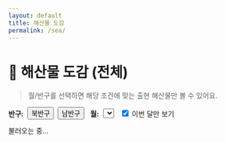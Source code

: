 ```yaml
---
layout: default
title: 해산물 도감
permalink: /sea/
---
```


# 🌊 해산물 도감 (전체)

> 월/반구를 선택하면 해당 조건에 맞는 출현 해산물만 볼 수 있어요.

<div class="controls card" id="sea-controls" style="display:flex;gap:12px;align-items:center;flex-wrap:wrap;margin:12px 0;">
  <div style="display:flex;gap:8px;align-items:center;">
    <strong>반구:</strong>
    <button type="button" class="chip" data-hem="n" aria-pressed="true">북반구</button>
    <button type="button" class="chip" data-hem="s" aria-pressed="false">남반구</button>
  </div>

  <div style="display:flex;gap:8px;align-items:center;">
    <strong>월:</strong>
    <select id="month-select-sea" aria-label="월 선택"></select>
  </div>

  <div style="display:flex;gap:8px;align-items:center;">
    <label><input type="checkbox" id="available-only-sea" checked> 이번 달만 보기</label>
  </div>
</div>

<div id="sea-list" class="table-wrap card">불러오는 중…</div>

<script defer src="/assets/js/sea.js"></script>
